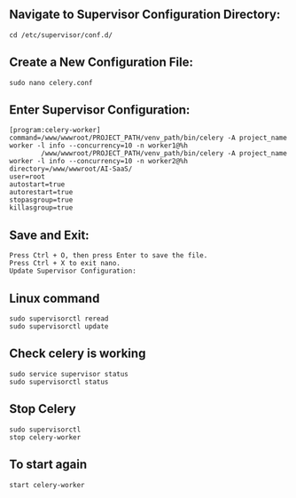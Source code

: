 ## Navigate to Supervisor Configuration Directory:
```
cd /etc/supervisor/conf.d/
```
## Create a New Configuration File:
``
sudo nano celery.conf
``
## Enter Supervisor Configuration:
```
[program:celery-worker]
command=/www/wwwroot/PROJECT_PATH/venv_path/bin/celery -A project_name worker -l info --concurrency=10 -n worker1@%h
        /www/wwwroot/PROJECT_PATH/venv_path/bin/celery -A project_name worker -l info --concurrency=10 -n worker2@%h
directory=/www/wwwroot/AI-SaaS/
user=root
autostart=true
autorestart=true
stopasgroup=true
killasgroup=true
```
## Save and Exit:
```
Press Ctrl + O, then press Enter to save the file.
Press Ctrl + X to exit nano.
Update Supervisor Configuration:
```
## Linux command
```
sudo supervisorctl reread
sudo supervisorctl update
```
## Check celery is working
```
sudo service supervisor status
sudo supervisorctl status
```
## Stop Celery
```
sudo supervisorctl
stop celery-worker
```
## To start again
```
start celery-worker
```
